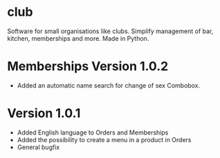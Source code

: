 # club
Software for small organisations like clubs. Simplify management of bar, kitchen, memberships and more. Made in Python.

# Memberships Version 1.0.2

- Added an automatic name search for change of sex Combobox.

# Version 1.0.1

- Added English language to Orders and Memberships
- Added the possibility to create a menu in a product in Orders
- General bugfix
